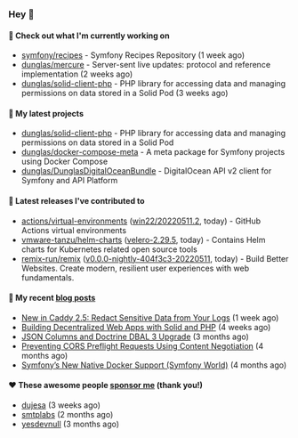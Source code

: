 ### Hey 👋

#### 👷 Check out what I'm currently working on

- [symfony/recipes](https://github.com/symfony/recipes) - Symfony Recipes Repository (1 week ago)
- [dunglas/mercure](https://github.com/dunglas/mercure) - Server-sent live updates: protocol and reference implementation (2 weeks ago)
- [dunglas/solid-client-php](https://github.com/dunglas/solid-client-php) - PHP library for accessing data and managing permissions on data stored in a Solid Pod (3 weeks ago)

#### 🌱 My latest projects

- [dunglas/solid-client-php](https://github.com/dunglas/solid-client-php) - PHP library for accessing data and managing permissions on data stored in a Solid Pod
- [dunglas/docker-compose-meta](https://github.com/dunglas/docker-compose-meta) - A meta package for Symfony projects using Docker Compose
- [dunglas/DunglasDigitalOceanBundle](https://github.com/dunglas/DunglasDigitalOceanBundle) - DigitalOcean API v2 client for Symfony and API Platform

#### 🔭 Latest releases I've contributed to

- [actions/virtual-environments](https://github.com/actions/virtual-environments) ([win22/20220511.2](https://github.com/actions/virtual-environments/releases/tag/win22%2F20220511.2), today) - GitHub Actions virtual environments
- [vmware-tanzu/helm-charts](https://github.com/vmware-tanzu/helm-charts) ([velero-2.29.5](https://github.com/vmware-tanzu/helm-charts/releases/tag/velero-2.29.5), today) - Contains Helm charts for Kubernetes related open source tools
- [remix-run/remix](https://github.com/remix-run/remix) ([v0.0.0-nightly-404f3c3-20220511](https://github.com/remix-run/remix/releases/tag/v0.0.0-nightly-404f3c3-20220511), today) - Build Better Websites. Create modern, resilient user experiences with web fundamentals.

#### 📜 My recent [blog posts](https://dunglas.fr)

- [New in Caddy 2.5: Redact Sensitive Data from Your Logs](https://dunglas.fr/2022/04/caddy-logging-security-improvements/) (1 week ago)
- [Building Decentralized Web Apps with Solid and PHP](https://dunglas.fr/2022/04/building-decentralized-web-apps-with-solid-and-php/) (4 weeks ago)
- [JSON Columns and Doctrine DBAL 3 Upgrade](https://dunglas.fr/2022/01/json-columns-and-doctrine-dbal-3-upgrade/) (3 months ago)
- [Preventing CORS Preflight Requests Using Content Negotiation](https://dunglas.fr/2022/01/preventing-cors-preflight-requests-using-content-negotiation/) (4 months ago)
- [Symfony’s New Native Docker Support (Symfony World)](https://dunglas.fr/2021/12/symfonys-new-native-docker-support-symfony-world/) (4 months ago)

#### ❤️ These awesome people [sponsor me](https://github.com/sponsors/dunglas) (thank you!)

- [dujesa](https://github.com/dujesa) (3 weeks ago)
- [smtplabs](https://github.com/smtplabs) (2 months ago)
- [yesdevnull](https://github.com/yesdevnull) (3 months ago)
